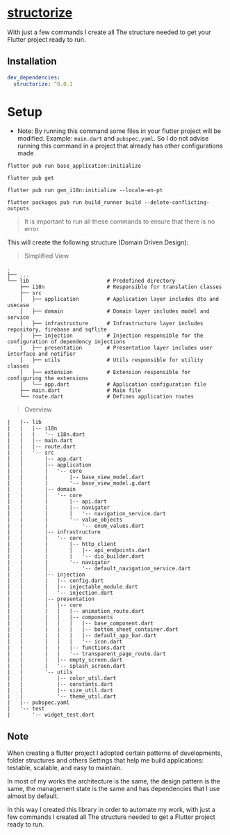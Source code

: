 # [structorize](https://pub.dev/packages/structorize)

With just a few commands I create all
The structure needed to get your Flutter project ready to run.

## Installation

```yaml
dev_dependencies:
  structorize: ^0.0.1
```

# Setup

- Note: By running this command some files in your flutter project will be modified. Example: ```main.dart``` and ```pubspec.yaml```. So I do not advise running this command in a project that already has other configurations made

```
flutter pub run base_application:initialize
```

```
flutter pub get
```

```
flutter pub run gen_i18n:initialize --locale-en-pt
```

```
flutter packages pub run build_runner build --delete-conflicting-outputs
```

> It is important to run all these commands to ensure that there is no error

This will create the following structure (Domain Driven Design):
> Simplified View
> 
    .
    ├── ...
    └── lib                         # Predefined directory
        ├── i18n                    # Responsible for translation classes
        ├── src                     
        │   ├── application         # Application layer includes dto and usecase
        │   ├── domain              # Domain layer includes model and service
        │   ├── infrastructure      # Infrastructure layer includes repository, firebase and sqflite
        │   ├── injection           # Injection responsible for the configuration of dependency injections 
        │   ├── presentation        # Presentation layer includes user interface and notifier
        │   ├── utils               # Utils responsible for utility classes   
        │   ├── extension           # Extension responsible for configuring the extensions  
        │   └── app.dart            # Application configuration file 
        ├── main.dart               # Main file
        └── route.dart              # Defines application routes
> Overview
> 
    |   |-- lib
    |   |   |-- i18n
    |   |   |   '-- i18n.dart
    |   |   |-- main.dart
    |   |   |-- route.dart
    |   |   '-- src
    |   |       |-- app.dart
    |   |       |-- application
    |   |       |   '-- core
    |   |       |       |-- base_view_model.dart
    |   |       |       '-- base_view_model.g.dart
    |   |       |-- domain
    |   |       |   '-- core
    |   |       |       |-- api.dart
    |   |       |       |-- navigator
    |   |       |       |   '-- navigation_service.dart
    |   |       |       '-- value_objects
    |   |       |           '-- enum_values.dart
    |   |       |-- infrastructure
    |   |       |   '-- core
    |   |       |       |-- http_client
    |   |       |       |   |-- api_endpoints.dart
    |   |       |       |   '-- dio_builder.dart
    |   |       |       '-- navigator
    |   |       |           '-- default_navigation_service.dart
    |   |       |-- injection
    |   |       |   |-- config.dart
    |   |       |   |-- injectable_module.dart
    |   |       |   '-- injection.dart
    |   |       |-- presentation
    |   |       |   |-- core
    |   |       |   |   |-- animation_route.dart
    |   |       |   |   |-- components
    |   |       |   |   |   |-- base_component.dart
    |   |       |   |   |   |-- bottom_sheet_container.dart
    |   |       |   |   |   |-- default_app_bar.dart
    |   |       |   |   |   '-- icon.dart
    |   |       |   |   |-- functions.dart
    |   |       |   |   '-- transparent_page_route.dart
    |   |       |   |-- empty_screen.dart
    |   |       |   '-- splash_screen.dart
    |   |       '-- utils
    |   |           |-- color_util.dart
    |   |           |-- constants.dart
    |   |           |-- size_util.dart
    |   |           '-- theme_util.dart
    |   |-- pubspec.yaml
    |   '-- test
    |       '-- widget_test.dart
## Note

When creating a flutter project I adopted certain patterns of developments, folder structures and others
Settings that help me build applications: testable, scalable, and easy to maintain.

In most of my works the architecture is the same, the design pattern is the same, the management
state is the same and has dependencies that I use almost by default.

In this way I created this library in order to automate my work, with just a few commands I created all
The structure needed to get a Flutter project ready to run. 